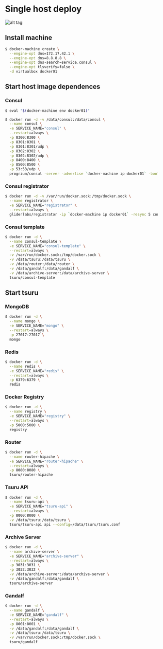 # Single host deploy

![alt tag](https://docs.google.com/drawings/d/1H2trUJi8FgIMM6NT9orFjv8NEZlTFEWQrCcK48OTLvc/pub?w=1440&amp;h=1080)

## Install machine
  ```bash
  $ docker-machine create \
    --engine-opt dns=172.17.42.1 \
    --engine-opt dns=8.8.8.8 \
    --engine-opt dns-search=service.consul \
    --engine-opt tlsverify=false \
    -d virtualbox docker01
  ```

## Start host image dependences

### Consul

  ```bash
  $ eval "$(docker-machine env docker01)"

  $ docker run -d -v /data/consul:/data/consul \
    --name consul \
    -e SERVICE_NAME="consul" \
    --restart=always \
    -p 8300:8300 \
    -p 8301:8301 \
    -p 8301:8301/udp \
    -p 8302:8302 \
    -p 8302:8302/udp \
    -p 8400:8400 \
    -p 8500:8500 \
    -p 53:53/udp \
    progrium/consul -server -advertise `docker-machine ip docker01` -bootstrap
  ```
### Consul registrator  

  ```bash
  $ docker run -d -v /var/run/docker.sock:/tmp/docker.sock \
    --name registrator \
    -e SERVICE_NAME="registrator" \
    --restart=always \
    gliderlabs/registrator -ip `docker-machine ip docker01` -resync 5 consul://`docker-machine ip docker01`:8500
  ```

### Consul template
  ```bash
  $ docker run -d \
    --name consul-template \
    -e SERVICE_NAME="consul-template" \
    --restart=always \
    -v /var/run/docker.sock:/tmp/docker.sock \
    -v /data/tsuru:/data/tsuru \
    -v /data/router:/data/router \
    -v /data/gandalf:/data/gandalf \
    -v /data/archive-server:/data/archive-server \
    tsuru/consul-template
  ```

## Start tsuru

### MongoDB
  ```bash
  $ docker run -d \
    --name mongo \
    -e SERVICE_NAME="mongo" \
    --restart=always \
    -p 27017:27017 \
    mongo
  ```
### Redis
  ```bash
  $ docker run -d \
    --name redis \
    -e SERVICE_NAME="redis" \
    --restart=always \
    -p 6379:6379 \
    redis
  ```
### Docker Registry
  ```bash
  $ docker run -d \
    --name registry \
    -e SERVICE_NAME="registry" \
    --restart=always \
    -p 5000:5000 \
    registry
  ```
### Router
  ```bash
  $ docker run -d \
    --name router-hipache \
    -e SERVICE_NAME="router-hipache" \
    --restart=always \
    -p 8080:8080 \
    tsuru/router-hipache
  ```
### Tsuru API
  ```bash
  $ docker run -d \
    --name tsuru-api \
    -e SERVICE_NAME="tsuru-api" \
    --restart=always \
    -p 8000:8000 \
    -v /data/tsuru:/data/tsuru \
    tsuru/tsuru-api api --config=/data/tsuru/tsuru.conf
  ```
### Archive Server
  ```bash
  $ docker run -d \
    --name archive-server \
    -e SERVICE_NAME="archive-server" \
    --restart=always \
    -p 3031:3031 \
    -p 3032:3032 \
    -v /data/archive-server:/data/archive-server \
    -v /data/gandalf:/data/gandalf \
    tsuru/archive-server
  ```
### Gandalf
  ```bash
  $ docker run -d \
    --name gandalf \
    -e SERVICE_NAME="gandalf" \
    --restart=always \
    -p 8001:8001 \
    -v /data/gandalf:/data/gandalf \
    -v /data/tsuru:/data/tsuru \
    -v /var/run/docker.sock:/tmp/docker.sock \
    tsuru/gandalf
  ```
